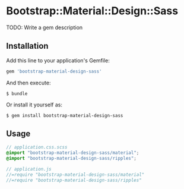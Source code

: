 # Bootstrap::Material::Design::Sass

TODO: Write a gem description

## Installation

Add this line to your application's Gemfile:

```ruby
gem 'bootstrap-material-design-sass'
```

And then execute:

    $ bundle

Or install it yourself as:

    $ gem install bootstrap-material-design-sass

## Usage

```scss
// application.css.scss
@import "bootstrap-material-design-sass/material";
@import "bootstrap-material-design-sass/ripples";
```

```javascript
// application.js
//=require "bootstrap-material-design-sass/material"
//=require "bootstrap-material-design-sass/ripples"
```

